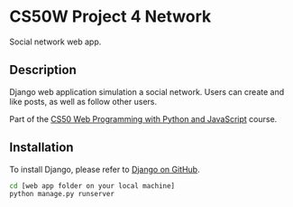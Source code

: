 # CS50W Project 4 Network
Social network web app.

## Description
Django web application simulation a social network. Users can create and like posts, as well as follow other users.

Part of the [CS50 Web Programming with Python and JavaScript](https://cs50.harvard.edu/web/2020/) course.

## Installation
To install Django, please refer to [Django on GitHub](https://github.com/django/django/blob/main/docs/topics/install.txt).

```bash
cd [web app folder on your local machine]
python manage.py runserver
```
